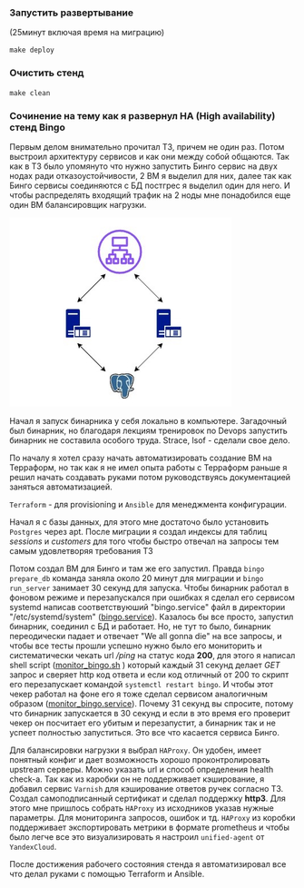 ### Запустить развертывание 
(25минут включая время на миграцию)

```shell
make deploy
```

### Очистить стенд

```shell
make clean
```

### Сочинение на тему как я развернул HA (High availability) стенд Bingo

Первым делом внимательно прочитал ТЗ, причем не один раз.
Потом выстроил архитектуру сервисов и как они между собой общаются.
Так как в ТЗ было упомянуто что нужно запустить Бинго сервис на двух нодах ради отказоустойчивости, 2 ВМ я выделил для них, далее так как Бинго сервисы соединяются с БД постгрес я выделил один для него. И чтобы распределять входящий трафик на 2 ноды мне понадобился еще один ВМ балансировщик нагрузки.

![Bingo architecture](bingo.jpg "Architecture")

Начал я запуск бинарника у себя локально в компьютере. Загадочный был бинарник, но благодаря лекциям тренировок по Devops запустить бинарник не составила особого труда. Strace, lsof - сделали свое дело.

По началу я хотел сразу начать автоматизировать создание ВМ на Терраформ, но так как я не имел опыта работы с Терраформ раньше я решил начать создавать руками потом руководствуясь документацией заняться автоматизацией.

`Terraform` - для provisioning и `Ansible` для менеджмента конфигурации.

Начал я с базы данных, для этого мне достаточо было установить `Postgres` через apt. После миграции я создал индексы для таблиц *sessions* и *customers* для того чтобы быстро отвечал на запросы тем самым удовлетворяя требования ТЗ

Потом создал ВМ для Бинго и там же его запустил. Правда `bingo prepare_db` команда заняла около 20 минут для миграции и `bingo run_server` занимает 30 секунд для запуска. Чтобы бинарник работал в фоновом режиме и перезапускался при ошибках я сделал его сервисом systemd написав соответствуюший "bingo.service" файл в директории "/etc/systemd/system" ([bingo.service](./bingo/bingo.service)). Казалось бы все просто, запустил бинарник, соединил с БД и работает. Но, не тут то было, бинарник переодически падает и отвечает "We all gonna die" на все запросы, и чтобы все тесты прошли успешно нужно было его мониторить и систематически чекать url */ping* на статус кода **200**, для этого я написал shell script ([monitor_bingo.sh](./bingo/monitor_bingo.sh)
) который каждый 31 секунд делает *GET* запрос и сверяет http код ответа и если код отличный от 200 то скрипт его перезапускает командой `systemctl restart bingo`. И чтобы этот чекер работал на фоне его я тоже сделал сервисом аналогичным образом ([monitor_bingo.service](./bingo/monitor_bingo.service)). Почему 31 секунд вы спросите, потому что бинарник запускается в 30 секунд и если в это время его проверит чекер он посчитает его убитым и перезапустит, а бинарник так и не успеет полностью запуститься. Это все что касается сервиса Бинго.

Для балансировки нагрузки я выбрал `HAProxy`. Он удобен, имеет понятный конфиг и дает возможность хорошо проконтролировать upstream серверы. Можно указать url и способ определения health check-a. Так как из каробки он не поддерживает кэширование, я добавил сервис `Varnish` для кэширование ответов ручек согласно ТЗ. Создал самоподписанный сертификат и сделал поддержку **http3**. Для этого мне пришлось собрать `HAProxy` из исходников указав нужные параметры. Для мониторинга запросов, ошибок и тд. `HAProxy` из коробки поддерживает экспортировать метрики в формате prometheus и чтобы было легче все это визуализировать я настроил `unified-agent` от `YandexCloud`.

После достижения рабочего состояния стенда я автоматизировал все что делал руками с помощью Terraform и Ansible.
